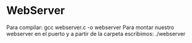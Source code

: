 # WebServer
Para compilar:
gcc webserver.c -o webserver
Para montar nuestro webserver en el puerto <port> y a partir de la carpeta <folder> escribimos:
./webserver <port> <folder>